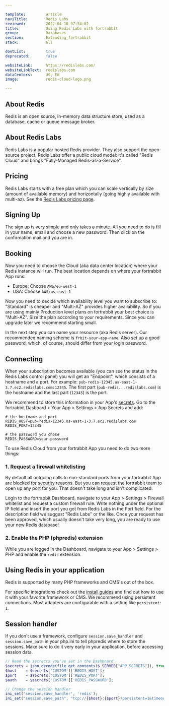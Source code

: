 ```yaml
---

template:         article
naviTitle:        Redis Labs
reviewed:         2022-04-10 07:54:02
title:            Using Redis Labs with fortrabbit
group:            Databases
section:          Extending_fortrabbit
stack:            all

dontList:         true
deprecated:       false

websiteLink:      https://redislabs.com/
websiteLinkText:  redislabs.com
dataCenters:      US, EU
image:            redis-cloud-logo.png

---
```


## About Redis

Redis is an open source, in-memory data structure store, used as a database, cache or queue message broker.

## About Redis Labs

Redis Labs is a popular hosted Redis provider. They also support the open-source project. Redis Labs offer a public cloud model: it's called "Redis Cloud" and brings "Fully-Managed Redis-as-a-Service".

## Pricing

Redis Labs starts with a free plan which you can scale vertically by size (amount of available memory) and horizontally (going highly available with multi-az). See the [Redis Labs pricing page](https://redislabs.com/redis-enterprise-cloud/essentials-pricing/).

## Signing Up

The sign up is very simple and only takes a minute. All you need to do is fill in your name, email and choose a new password. Then click on the confirmation mail and you are in.

## Booking

Now you need to choose the Cloud (aka data center location) where your Redis instance will run. The best location depends on where your fortrabbit App runs:

* Europe: Choose `AWS/eu-west-1`
* USA: Choose `AWS/us-east-1`

Now you need to decide which availability level you want to subscribe to: "Standard" is cheaper and "Multi-AZ" provides higher availability. So if you are using mainly Production level plans on fortrabbit your best choice is "Multi-AZ". Size the plan according to your requirements. Since you can upgrade later we recommend starting small.

In the next step you can name your resource (aka Redis server). Our recommended naming scheme is `frbit-your-app-name`. Also set up a good password, which, of course, should differ from your login password.

## Connecting

When your subscription becomes available (you can see the status in the Redis Labs control panel) you will get an "Endpoint", which consists of a hostname and a port. For example: `pub-redis-12345.us-east-1-3.7.ec2.redislabs.com:12345`. The first part (`pub-redis...redislabs.com`) is the hostname and the last part (`12345`) is the port.

We recommend to store this information in your App's [secrets](secrets). Go to the fortrabbit Dasboard > Your App > Settings > App Secrets and add:

```plain
# the hostname and port
REDIS_HOST=pub-redis-12345.us-east-1-3.7.ec2.redislabs.com
REDIS_PORT=12345

# the password you chose
REDIS_PASSWORD=your-password
```

To use Redis Cloud from your fortrabbit App you need to do two more things:

### 1. Request a firewall whitelisting

By default all outgoing calls to non-standard ports from your fortrabbit App are blocked for [security](security) reasons. But you can request the fortrabbit team to open up any port for you. That doesn't take long and isn't complicated.

Login to the fortrabbit Dashboard, navigate to your App > Settings > Firewall whitelist and request a custom firewall rule. Write nothing under the optional IP field and insert the port you got from Redis Labs in the Port field. For the description field we suggest "Redis Labs" or the like. Once your request has been approved, which usually doesn't take very long, you are ready to use your new Redis database!

### 2. Enable the PHP (phpredis) extension

While you are logged in the Dashboard, navigate to your App > Settings > PHP and enable the `redis` extension.

## Using Redis in your application

Redis is supported by many PHP frameworks and CMS's out of the box. 

For specific integrations check out the [install guides](/#install-guides) and find out how to use it with your favorite framework or CMS. We recommend using persistent connections. Most adapters are configurable with a setting like `persistent: 1`.

## Session handler

If you don't use a framework, configure `session.save_handler` and `session.save_path` in your php.ini to tell phpredis where to store the sessions. Make sure to do it very early in your application, before accessing session data.

```php
// Read the secrects you've set in the Dashboard
$secrets = json_decode(file_get_contents($_SERVER["APP_SECRETS"]), true);
$host    = $secrets['CUSTOM']['REDIS_HOST'];
$port    = $secrets['CUSTOM']['REDIS_PORT'];
$auth    = $secrets['CUSTOM']['REDIS_PASSWORD'];

// Change the session handler
ini_set('session.save_handler', 'redis');
ini_set("session.save_path", "tcp://{$host}:{$port}?persistent=1&timeout=2&auth={$auth}"); 
```
